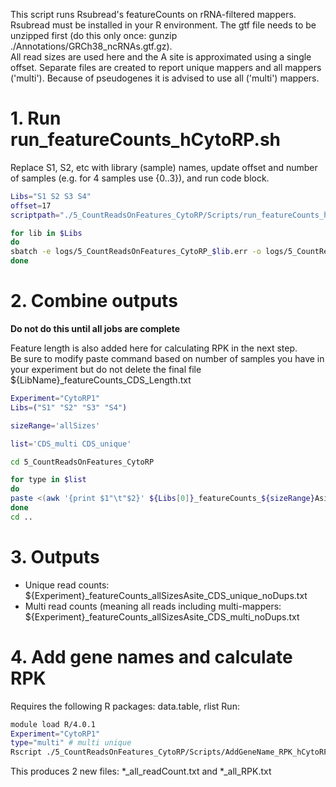 This script runs Rsubread's featureCounts on rRNA-filtered mappers. Rsubread must be installed in your R environment. The gtf file needs to be unzipped first (do this only once: gunzip ./Annotations/GRCh38_ncRNAs.gtf.gz).  
All read sizes are used here and the A site is approximated using a single offset.
Separate files are created to report unique mappers and all mappers ('multi'). Because of pseudogenes it is advised to use all ('multi') mappers. 

# 1. Run run_featureCounts_hCytoRP.sh
Replace S1, S2, etc with library (sample) names, update offset and number of samples (e.g. for 4 samples use {0..3}), and run code block.
```bash
Libs="S1 S2 S3 S4"
offset=17
scriptpath="./5_CountReadsOnFeatures_CytoRP/Scripts/run_featureCounts_hCytoRP.sh"

for lib in $Libs
do
sbatch -e logs/5_CountReadsOnFeatures_CytoRP_$lib.err -o logs/5_CountReadsOnFeatures_Cyto_RP_$lib.log $scriptpath $lib $offset
done
```

# 2. Combine outputs
**Do not do this until all jobs are complete**  

Feature length is also added here for calculating RPK in the next step.  
Be sure to modify paste command based on number of samples you have in your experiment but do not delete the final file ${LibName}\_featureCounts\_CDS\_Length.txt

```bash
Experiment="CytoRP1"
Libs=("S1" "S2" "S3" "S4")

sizeRange='allSizes'

list='CDS_multi CDS_unique'

cd 5_CountReadsOnFeatures_CytoRP

for type in $list
do
paste <(awk '{print $1"\t"$2}' ${Libs[0]}_featureCounts_${sizeRange}Asite_${type}_noDups.txt) <(awk '{print $2}' ${Libs[1]}_featureCounts_${sizeRange}Asite_${type}_noDups.txt) <(awk '{print $2}' ${Libs[2]}_featureCounts_${sizeRange}Asite_${type}_noDups.txt) <(awk '{print $2}' ${Libs[3]}_featureCounts_${sizeRange}Asite_${type}_noDups.txt) <(awk '{print $2}' ${Libs[0]}_featureCounts_CDS_Length.txt) > ../${Experiment}_featureCounts_${sizeRange}Asite_${type}_noDups.txt
done
cd ..
```
  
# 3. Outputs
  - Unique read counts: ${Experiment}\_featureCounts\_allSizesAsite\_CDS\_unique\_noDups.txt
  - Multi read counts (meaning all reads including multi-mappers: ${Experiment}\_featureCounts\_allSizesAsite\_CDS\_multi\_noDups.txt

# 4. Add gene names and calculate RPK
Requires the following R packages: data.table, rlist
Run: 
```bash
module load R/4.0.1
Experiment="CytoRP1"
type="multi" # multi unique
Rscript ./5_CountReadsOnFeatures_CytoRP/Scripts/AddGeneName_RPK_hCytoRP.R $Experiment $type
```
This produces 2 new files: \*\_all\_readCount.txt and \*\_all\_RPK.txt